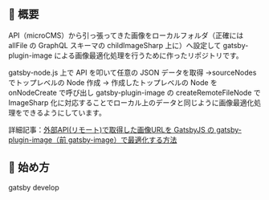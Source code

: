 ## 🚀 概要

API（microCMS）から引っ張ってきた画像をローカルフォルダ（正確には allFile の GraphQL スキーマの childImageSharp 上に）へ設定して gatsby-plugin-image による画像最適化処理を行うために作ったリポジトリです。

gatsby-node.js 上で API を叩いて任意の JSON データを取得 →sourceNodes でトップレベルの Node 作成 → 作成したトップレベルの Node を onNodeCreate で呼び出し gatsby-plugin-image の createRemoteFileNode で ImageSharp 化に対応することでローカル上のデータと同じように画像最適化処理をできるようにしています。

詳細記事：<a href="https://qiita.com/akifumiyoshimu/items/ea94424bc9aa8e759df8">外部API(リモート)で取得した画像URLを GatsbyJS の gatsby-plugin-image（前 gatsby-image）で最適化する方法</a>

## 🚀 始め方

gatsby develop
